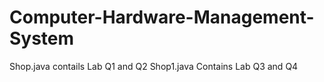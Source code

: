 # Computer-Hardware-Management-System
Shop.java contails Lab Q1 and Q2
Shop1.java Contains Lab Q3 and Q4
